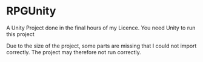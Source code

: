 # RPGUnity
A Unity Project done in the final hours of my Licence. You need Unity to run this project

Due to the size of the project, some parts are missing that I could not import correctly. The project may therefore not run correctly.
